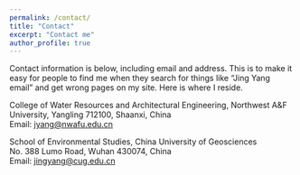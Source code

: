 ```yaml
---
permalink: /contact/
title: "Contact"
excerpt: "Contact me"
author_profile: true
---
```

Contact information is below, including email and address.  This is to make it easy for people to find me when they search for things like “Jing Yang email” and get wrong pages on my site.  Here is where I reside.

College of Water Resources and Architectural Engineering, Northwest A&F University, Yangling 712100, Shaanxi, China<br />Email: jyang@nwafu.edu.cn

School of Environmental Studies, China University of Geosciences<br />No. 388 Lumo Road, Wuhan 430074, China<br />Email: jingyang@cug.edu.cn


